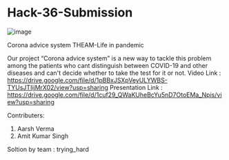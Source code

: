 # Hack-36-Submission

![image](https://user-images.githubusercontent.com/81469666/114287041-776ca680-9a81-11eb-976e-fce2b885193c.png)

Corona advice system
THEAM-Life in pandemic

Our project “Corona advice system” is a new way to tackle this problem among the patients who cant distinguish between COVID-19 and other diseases and can't decide whether to take the test for it or not. 
Video Link :
https://drive.google.com/file/d/1pBBxJSXpVeyULYWBS-TYUsJTIijMrX02/view?usp=sharing
Presentation Link :
https://drive.google.com/file/d/1cuf29_QWaKUheBcYu5nD7OtoEMa_Npis/view?usp=sharing

Contributers:
1. Aarsh Verma
2. Amit Kumar Singh

Soltion by team : trying_hard
